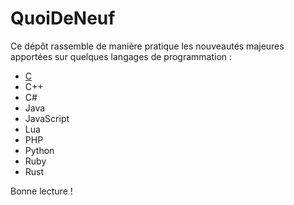 # QuoiDeNeuf

Ce dépôt rassemble de manière pratique les nouveautés majeures apportées sur quelques langages de programmation :

+ [C](c.md)
+ C++
+ C#
+ Java
+ JavaScript
+ Lua
+ PHP
+ Python
+ Ruby
+ Rust

Bonne lecture !
